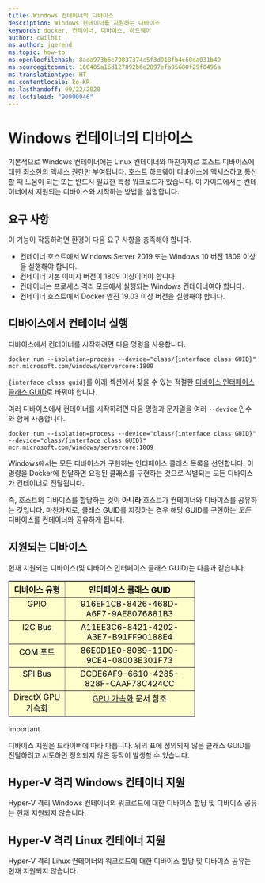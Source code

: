 ```yaml
---
title: Windows 컨테이너의 디바이스
description: Windows 컨테이너를 지원하는 디바이스
keywords: docker, 컨테이너, 디바이스, 하드웨어
author: cwilhit
ms.author: jgerend
ms.topic: how-to
ms.openlocfilehash: 8ada973b6e79837374c5f3d918fb4c60da031b49
ms.sourcegitcommit: 160405a16d127892b6e2897efa95680f29f0496a
ms.translationtype: HT
ms.contentlocale: ko-KR
ms.lasthandoff: 09/22/2020
ms.locfileid: "90990946"
---
```

# <a name="devices-in-containers-on-windows"></a>Windows 컨테이너의 디바이스

기본적으로 Windows 컨테이너에는 Linux 컨테이너와 마찬가지로 호스트 디바이스에 대한 최소한의 액세스 권한만 부여됩니다. 호스트 하드웨어 디바이스에 액세스하고 통신할 때 도움이 되는 또는 반드시 필요한 특정 워크로드가 있습니다. 이 가이드에서는 컨테이너에서 지원되는 디바이스와 시작하는 방법을 설명합니다.

## <a name="requirements"></a>요구 사항

이 기능이 작동하려면 환경이 다음 요구 사항을 충족해야 합니다.
- 컨테이너 호스트에서 Windows Server 2019 또는 Windows 10 버전 1809 이상을 실행해야 합니다.
- 컨테이너 기본 이미지 버전이 1809 이상이어야 합니다.
- 컨테이너는 프로세스 격리 모드에서 실행되는 Windows 컨테이너여야 합니다.
- 컨테이너 호스트에서 Docker 엔진 19.03 이상 버전을 실행해야 합니다.

## <a name="run-a-container-with-a-device"></a>디바이스에서 컨테이너 실행

디바이스에서 컨테이너를 시작하려면 다음 명령을 사용합니다.

```shell
docker run --isolation=process --device="class/{interface class GUID}" mcr.microsoft.com/windows/servercore:1809
```

`{interface class guid}`를 아래 섹션에서 찾을 수 있는 적절한 [디바이스 인터페이스 클래스 GUID](/windows-hardware/drivers/install/overview-of-device-interface-classes)로 바꿔야 합니다.

여러 디바이스에서 컨테이너를 시작하려면 다음 명령과 문자열을 여러 `--device` 인수와 함께 사용합니다.

```shell
docker run --isolation=process --device="class/{interface class GUID}" --device="class/{interface class GUID}" mcr.microsoft.com/windows/servercore:1809
```

Windows에서는 모든 디바이스가 구현하는 인터페이스 클래스 목록을 선언합니다. 이 명령을 Docker에 전달하면 요청된 클래스를 구현하는 것으로 식별되는 모든 디바이스가 컨테이너로 전달됩니다.

즉, 호스트의 디바이스를 할당하는 것이 **아니라** 호스트가 컨테이너와 디바이스를 공유하는 것입니다. 마찬가지로, 클래스 GUID를 지정하는 경우 해당 GUID를 구현하는 _모든_ 디바이스를 컨테이너와 공유하게 됩니다.

## <a name="what-devices-are-supported"></a>지원되는 디바이스

현재 지원되는 디바이스(및 디바이스 인터페이스 클래스 GUID)는 다음과 같습니다.

<table border="1" style="background-color:FFFFCC;border-collapse:collapse;border:1px solid FFCC00;color:000000;width:75%" cellpadding="5" cellspacing="5">
<thead>
<tr valign="top">
<th><center>디바이스 유형</center></th>
<th><center>인터페이스 클래스 GUID</center></th>
</tr>
</thead>
<tbody>
<tr valign="top">
<td><center>GPIO</center></td>
<td><center>916EF1CB-8426-468D-A6F7-9AE8076881B3</center></td>
</tr>
<tr valign="top">
<td><center>I2C Bus</center></td>
<td><center>A11EE3C6-8421-4202-A3E7-B91FF90188E4</center></td>
</tr>
<tr valign="top">
<td><center>COM 포트</center></td>
<td><center>86E0D1E0-8089-11D0-9CE4-08003E301F73</center></td>
</tr>
<tr valign="top">
<td><center>SPI Bus</center></td>
<td><center>DCDE6AF9-6610-4285-828F-CAAF78C424CC</center></td>
</tr>
<tr valign="top">
<td><center>DirectX GPU 가속화</center></td>
<td><center><a href="/virtualization/windowscontainers/deploy-containers/gpu-acceleration">GPU 가속화</a> 문서 참조</center></td>
</tr>
</tbody>
</table>

> [!IMPORTANT]
> 디바이스 지원은 드라이버에 따라 다릅니다. 위의 표에 정의되지 않은 클래스 GUID를 전달하려고 시도하면 정의되지 않은 동작이 발생할 수 있습니다.

## <a name="hyper-v-isolated-windows-container-support"></a>Hyper-V 격리 Windows 컨테이너 지원

Hyper-V 격리 Windows 컨테이너의 워크로드에 대한 디바이스 할당 및 디바이스 공유는 현재 지원되지 않습니다.

## <a name="hyper-v-isolated-linux-container-support"></a>Hyper-V 격리 Linux 컨테이너 지원

Hyper-V 격리 Linux 컨테이너의 워크로드에 대한 디바이스 할당 및 디바이스 공유는 현재 지원되지 않습니다.